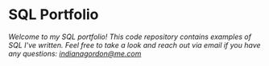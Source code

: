 # SQL Portfolio
*Welcome to my SQL portfolio! This code repository contains examples of SQL I've written. Feel free to take a look and reach out via email if you have any questions: indianagordon@me.com*
